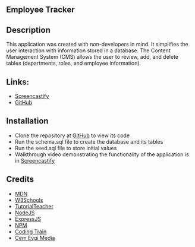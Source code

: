 ## Employee Tracker

## Description

This application was created with non-developers in mind.  It simplifies the user interaction with information stored in a database.  The Content Management System (CMS) allows the user to review, add, and delete tables (departments, roles, and employee information).

## Links:

- [Screencastify](https://drive.google.com/file/d/1-u7C0V6lDy4HdxEnqEqAfZn-5CSXkfCw/view)
- [GitHub](https://loc-koan.github.io/employee-tracker/)

## Installation

- Clone the repository at [GitHub](https://loc-koan.github.io/employee-tracker/) to view its code
- Run the schema.sql file to create the database and its tables
- Run the seed.sql file to store initial values
- Walkthrough video demonstrating the functionality of the application is in [Screencastify](https://drive.google.com/file/d/1-u7C0V6lDy4HdxEnqEqAfZn-5CSXkfCw/view)

## Credits
- [MDN](https://developer.mozilla.org/en-US/docs/Web/Tutorials)
- [W3Schools](https://www.w3schools.com/)
- [TutorialTeacher](https://www.tutorialsteacher.com/)
- [NodeJS](https://nodejs.org/docs/latest-v12.x/api/)
- [ExpressJS](https://expressjs.com/en/starter/hello-world.html)
- [NPM](https://www.npmjs.com/)
- [Coding Train](https://www.youtube.com/channel/UCvjgXvBlbQiydffZU7m1_aw)
- [Cem Eygi Media](https://www.youtube.com/channel/UC1EgYPCvKCXFn8HlpoJwY3Q?view_as=subscriber)